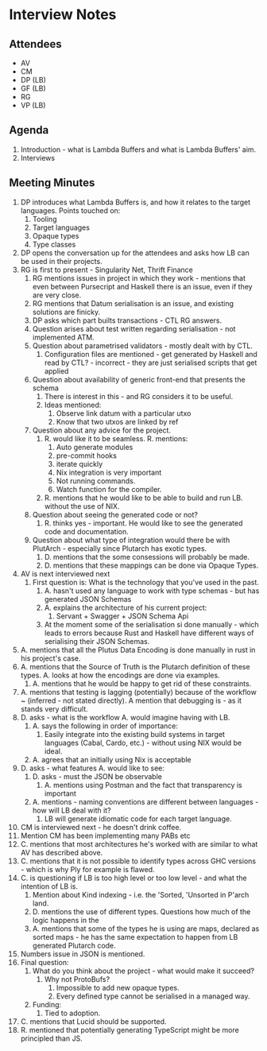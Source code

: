 # Interview Notes

## Attendees

- AV
- CM
- DP (LB)
- GF (LB)
- RG
- VP (LB)

## Agenda

1. Introduction - what is Lambda Buffers and what is Lambda Buffers' aim.
2. Interviews

## Meeting Minutes

1. DP introduces what Lambda Buffers is, and how it relates to the target
   languages. Points touched on:
    1. Tooling
    2. Target languages
    3. Opaque types
    4. Type classes
2. DP opens the conversation up for the attendees and asks how LB can be used in
   their projects.
3. RG is first to present - Singularity Net, Thrift Finance
    1. RG mentions issues in project in which they work - mentions that even
       between Pursecript and Haskell there is an issue, even if they are very
       close.
    2. RG mentions that Datum serialisation is an issue, and existing solutions
       are finicky.
    3. DP asks which part builts transactions - CTL RG answers.
    4. Question arises about test written regarding serialisation - not
       implemented ATM.
    5. Question about parametrised validators - mostly dealt with by CTL.
        1. Configuration files are mentioned - get generated by Haskell and read
           by CTL? - incorrect - they are just serialised scripts that get
           applied
    6. Question about availability of generic front-end that presents the schema
        1. There is interest in this - and RG considers it to be useful.
        2. Ideas mentioned:
            1. Observe link datum with a particular utxo
            2. Know that two utxos are linked by ref
    7. Question about any advice for the project.
        1. R. would like it to be seamless. R. mentions:
            1. Auto generate modules
            2. pre-commit hooks
            3. iterate quickly
            4. Nix integration is very important
            5. Not running commands.
            6. Watch function for the compiler.
        2. R. mentions that he would like to be able to build and run
           LB. without the use of NIX.
    8. Question about seeing the generated code or not?
        1. R. thinks yes - important. He would like to see the generated code
           and documentation.
    9. Question about what type of integration would there be with PlutArch -
       especially since Plutarch has exotic types.
        1. D. mentions that the some consessions will probably be made.
        2. D. mentions that these mappings can be done via Opaque Types.
4. AV is next interviewed next
    1. First question is: What is the technology that you've used in the past.
        1. A. hasn't used any language to work with type schemas - but has
           generated JSON Schemas
        2. A. explains the architecture of his current project:
            1. Servant + Swagger + JSON Schema Api
        3. At the moment some of the serialisation si done manually - which
           leads to errors because Rust and Haskell have different ways of
           serialising their JSON Schemas.
5. A. mentions that all the Plutus Data Encoding is done manually in rust in his
   project's case.
6. A. mentions that the Source of Truth is the Plutarch definition of these
   types. A. looks at how the encodings are done via examples.
    1. A. mentions that he would be happy to get rid of these constraints.
7. A. mentions that testing is lagging (potentially) because of the workflow ~
   (inferred - not stated directly). A mention that debugging is - as it stands
   very difficult.
8. D. asks - what is the workflow A. would imagine having with LB.
    1. A. says the following in order of importance:
        1. Easily integrate into the existing build systems in target languages
           (Cabal, Cardo, etc.) - without using NIX would be ideal.
    2. A. agrees that an initially using Nix is acceptable
9. D. asks - what features A. would like to see:
    1. D. asks - must the JSON be observable
        1. A. mentions using Postman and the fact that transparency is important
    2. A. mentions - naming conventions are different between languages - how
       will LB deal with it?
        1. LB will generate idiomatic code for each target language.
10. CM is interviewed next - he doesn't drink coffee.
11. Mention CM has been implementing many PABs etc
12. C. mentions that most architectures he's worked with are similar to what AV
    has described above.
13. C. mentions that it is not possible to identify types across GHC versions -
    which is why Ply for example is flawed.
14. C. is questioning if LB is too high level or too low level - and what the
    intention of LB is.
    1. Mention about Kind indexing - i.e. the 'Sorted, 'Unsorted in P'arch land.
    2. D. mentions the use of different types. Questions how much of the logic
       happens in the
    3. A. mentions that some of the types he is using are maps, declared as
       sorted maps - he has the same expectation to happen from LB generated
       Plutarch code.
15. Numbers issue in JSON is mentioned.
16. Final question:
    1. What do you think about the project - what would make it succeed?
        1. Why not ProtoBufs?
            1. Impossible to add new opaque types.
            2. Every defined type cannot be serialised in a managed way.
    2. Funding:
        1. Tied to adoption.
17. C. mentions that Lucid should be supported.
18. R. mentioned that potentially generating TypeScript might be more principled
    than JS.

